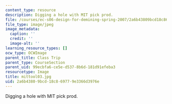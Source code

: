 ```yaml
---
content_type: resource
description: Digging a hole with MIT pick prod.
file: /courses/ec-s06-design-for-demining-spring-2007/2a6b43809bcd18c869779e3366d3976e_mittool03.jpg
file_type: image/jpeg
image_metadata:
  caption: ''
  credit: ''
  image-alt: ''
learning_resource_types: []
ocw_type: OCWImage
parent_title: Class Trip
parent_type: CourseSection
parent_uid: 99ecbfa6-ce5e-d537-8b6d-181d91efeba3
resourcetype: Image
title: mittool03.jpg
uid: 2a6b4380-9bcd-18c8-6977-9e3366d3976e
---
```

Digging a hole with MIT pick prod.

